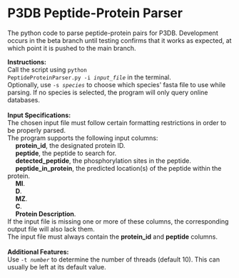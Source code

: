 # P3DB Peptide-Protein Parser

The python code to parse peptide-protein pairs for P3DB. Development occurs in the beta branch until testing confirms that it works as expected, at which point it is pushed to the main branch.

<b>Instructions:</b><br>
  Call the script using <code>python PeptideProteinParser.py -i <i>input_file</i></code> in the terminal.<br>
  Optionally, use <code>-s <i>species</i></code> to choose which species' fasta file to use while parsing. If no species is selected, the program will only query online databases.<br>
<br>
<b>Input Specifications:</b><br>
  The chosen input file must follow certain formatting restrictions in order to be properly parsed.<br>
  The program supports the following input columns: <br>
  &emsp; <b>protein_id</b>, the designated protein ID.<br>
  &emsp; <b>peptide</b>, the peptide to search for.<br>
  &emsp; <b>detected_peptide</b>, the phosphorylation sites in the peptide.<br>
  &emsp; <b>peptide_in_protein</b>, the predicted location(s) of the peptide within the protein.<br>
  &emsp; <b>MI</b>.<br>
  &emsp; <b>D</b>.<br>
  &emsp; <b>MZ</b>.<br>
  &emsp; <b>C</b>.<br>
  &emsp; <b>Protein Description</b>.<br>
  If the input file is missing one or more of these columns, the corresponding output file will also lack them.<br>
  The input file must always contain the <b>protein_id</b> and <b>peptide</b> columns.<br>
<br>
<b>Additional Features:</b><br>
  Use <code>-t <i>number</i></code> to determine the number of threads (default 10). This can usually be left at its default value.
